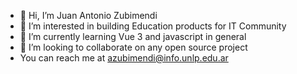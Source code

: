 - 👋 Hi, I’m Juan Antonio Zubimendi
- 👀 I’m interested in building Education products for IT Community 
- 🌱 I’m currently learning Vue 3 and javascript in general
- 💞️ I’m looking to collaborate on any open source project
- You can reach me at azubimendi@info.unlp.edu.ar

<!---
AndoniZubimendiUNLP/AndoniZubimendiUNLP is a ✨ special ✨ repository because its `README.md` (this file) appears on your GitHub profile.
You can click the Preview link to take a look at your changes.
--->
